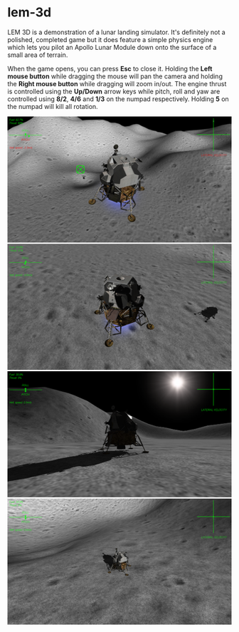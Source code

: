 # lem-3d
LEM 3D is a demonstration of a lunar landing simulator. It's definitely not a polished, completed game but it does feature a simple physics engine which lets you pilot an Apollo Lunar Module down onto the surface of a small area of terrain.

When the game opens, you can press **Esc** to close it. Holding the **Left mouse button** while dragging the mouse will pan the camera and holding the **Right mouse button** while dragging will zoom in/out. The engine thrust is controlled using the **Up/Down** arrow keys while pitch, roll and yaw are controlled using **8/2**, **4/6** and **1/3** on the numpad respectively. Holding **5** on the numpad will kill all rotation.

![Top of descent](https://raw.githubusercontent.com/george7378/lem-3d/master/misc/readme/1.png)
![Coming in backwards](https://raw.githubusercontent.com/george7378/lem-3d/master/misc/readme/2.png)
![Landed - closeup](https://raw.githubusercontent.com/george7378/lem-3d/master/misc/readme/3.png)
![Landed - distant](https://raw.githubusercontent.com/george7378/lem-3d/master/misc/readme/4.png)
